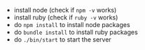 - install node (check if `npm -v` works)
- install ruby (check if `ruby -v` works)
- do `npm install` to install node packages
- do `bundle install` to install ruby packages
- do `./bin/start` to start the server
